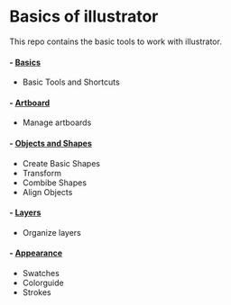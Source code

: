 # Basics of illustrator

This repo contains the basic tools to work with illustrator.

#### - [Basics](https://github.com/EmilioJeldes/Illustrator-Basics-Udemy/tree/master/Basics)  
- Basic Tools and Shortcuts

#### - [Artboard](https://github.com/EmilioJeldes/Illustrator-Basics-Udemy/tree/master/Artboards)  
- Manage artboards

#### - [Objects and Shapes](https://github.com/EmilioJeldes/Illustrator-Basics-Udemy/tree/master/Objects-Shapes)  
- Create Basic Shapes
- Transform
- Combibe Shapes
- Align Objects

#### - [Layers](https://github.com/EmilioJeldes/Illustrator-Basics-Udemy/tree/master/Layers)  
- Organize layers

#### - [Appearance](https://github.com/EmilioJeldes/Illustrator-Basics-Udemy/tree/master/Appearance)  
- Swatches
- Colorguide
- Strokes
